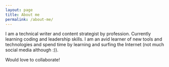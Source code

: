 ```yaml
---
layout: page
title: About me
permalink: /about-me/
---
```


I am a technical writer and content strategist by profession. Currently learning coding and leadership skills. I am an avid learner of new tools and technologies and spend time by learning and surfing the Internet (not much social media although :)).

Would love to collaborate!